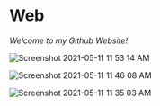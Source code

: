 # Web
<!DOCTYPE html>
<html> 
 <head>
  <em>Welcome to my Github Website!</em>
 </head>
 <br>
  <body> 

  ![Screenshot 2021-05-11 11 53 14 AM](https://user-images.githubusercontent.com/84040015/117870974-b133f700-b251-11eb-96ff-c996075e4089.png)

  ![Screenshot 2021-05-11 11 46 08 AM](https://user-images.githubusercontent.com/84040015/117870991-b5f8ab00-b251-11eb-926b-30c9d0068a74.png)

  ![Screenshot 2021-05-11 11 35 03 AM](https://user-images.githubusercontent.com/84040015/117871015-bf821300-b251-11eb-852a-f274be6aaf03.png)
